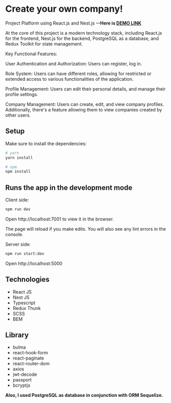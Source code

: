 # Create your own company!
Project Platform using React.js and Nest.js **--Here is [DEMO LINK](https://spa-app-2281.onrender.com/)**

At the core of this project is a modern technology stack, including React.js for the frontend, Nest.js for the backend, PostgreSQL as a database, and Redux Toolkit for state management.

Key Functional Features:

User Authentication and Authorization: Users can register, log in.

Role System: Users can have different roles, allowing for restricted or extended access to various functionalities of the application.

Profile Management: Users can edit their personal details, and manage their profile settings.

Company Management: Users can create, edit, and view company profiles. Additionally, there's a feature allowing them to view companies created by other users.

## Setup

Make sure to install the dependencies:

```bash
# yarn
yarn install

# npm
npm install
```

## Runs the app in the development mode

Сlient side:

```bash
npm run dev
```

Open http://localhost:7001 to view it in the browser.

The page will reload if you make edits.
You will also see any lint errors in the console.

Server side:

```bash
npm run start:dev
```

Open http://localhost:5000

## Technologies
- React JS
- Nest JS
- Typescript
- Redux Thunk
- SCSS
- BEM

## Library
- bulma
- react-hook-form
- react-paginate
- react-router-dom
- axios
- jwt-decode
- passport
- bcryptjs

**Also, I used PostgreSQL as database in conjunction with ORM Sequelize.**
